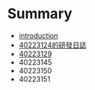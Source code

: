 # Summary

* [introduction](README.md)
* [40223124的研發日誌](40223124.md)
* [40223129](40223129.md)
* 40223145
* 40223150
* 40223151

